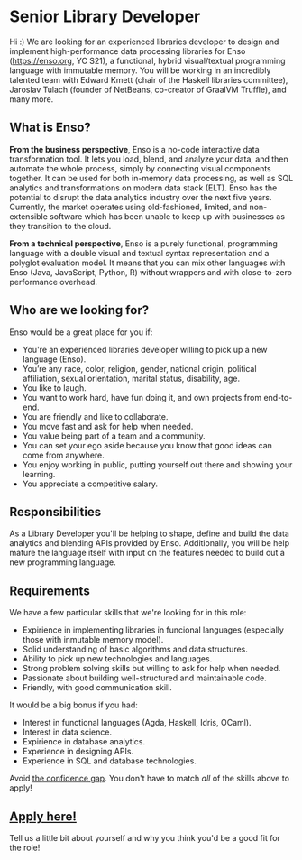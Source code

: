 # Senior Library Developer
Hi :) We are looking for an experienced libraries developer to design and implement high-performance data processing libraries for Enso (https://enso.org, YC S21), a functional, hybrid visual/textual programming language with immutable memory. You will be working in an incredibly talented team with Edward Kmett (chair of the Haskell libraries committee), Jaroslav Tulach (founder of NetBeans, co-creator of GraalVM Truffle), and many more.

## What is Enso?
**From the business perspective**, Enso is a no-code interactive data transformation tool. It lets you load, blend, and analyze your data, and then  automate the whole process, simply by connecting visual components together. It can be used for both in-memory data processing, as well as SQL analytics and transformations on modern data stack (ELT). Enso has the potential to disrupt the data analytics industry over the next five years. 
Currently, the market operates using old-fashioned, limited, and non-extensible software which has been unable to keep up with businesses as they transition to the cloud.

**From a technical perspective**, Enso is a purely functional, programming language with a double visual and textual syntax representation and a polyglot evaluation model. It means that you can mix other languages with Enso (Java, JavaScript, Python, R) without wrappers and with close-to-zero performance overhead.

## Who are we looking for?
Enso would be a great place for you if:
- You're an experienced libraries developer willing to pick up a new language (Enso).
- You’re any race, color, religion, gender, national origin, political affiliation, sexual orientation, marital status, disability, age.
- You like to laugh.
- You want to work hard, have fun doing it, and own projects from end-to-end.
- You are friendly and like to collaborate.
- You move fast and ask for help when needed.
- You value being part of a team and a community.
- You can set your ego aside because you know that good ideas can come from anywhere.
- You enjoy working in public, putting yourself out there and showing your learning.
- You appreciate a competitive salary.

## Responsibilities
As a Library Developer you'll be helping to shape, define and build the data analytics and blending APIs provided by Enso. Additionally, you will be help mature the language itself with input on the features needed to build out a new programming language.

## Requirements
We have a few particular skills that we're looking for in this role:

- Expirience in implementing libraries in funcional languages (especially those with inmutable memory model).
- Solid understanding of basic algorithms and data structures.
- Ability to pick up new technologies and languages.
- Strong problem solving skills but willing to ask for help when needed.
- Passionate about building well-structured and maintainable code.
- Friendly, with good communication skill.

It would be a big bonus if you had:

- Interest in functional languages (Agda, Haskell, Idris, OCaml).
- Interest in data science.
- Expirience in database analytics.
- Experience in designing APIs.
- Experience in SQL and database technologies.

Avoid [the confidence gap](https://www.forbes.com/sites/womensmedia/2014/04/28/act-now-to-shrink-the-confidence-gap/).
You don't have to match _all_ of the skills above to apply!


## [Apply here!](https://airtable.com/shrcF8ROkEeFTNEfX)

Tell us a little bit about yourself and why you think you'd be a good fit for the role!
